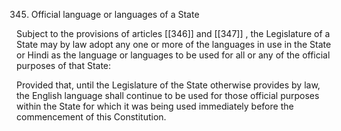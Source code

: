 345. Official language or languages of a State

Subject to the provisions of articles [[346]] and [[347]] , the Legislature of a State may by law adopt any one or more of the languages in use in the State or Hindi as the language or languages to be used for all or any of the official purposes of that State:

Provided that, until the Legislature of the State otherwise provides by law, the English language shall continue to be used for those official purposes within the State for which it was being used immediately before the commencement of this Constitution.

